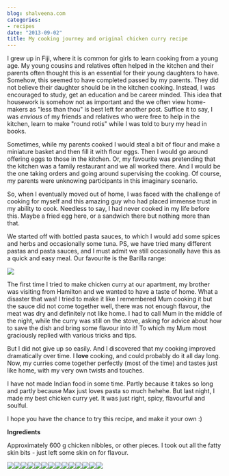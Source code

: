 ```yaml
---
blog: shalveena.com
categories:
- recipes
date: "2013-09-02"
title: My cooking journey and original chicken curry recipe
---
```


I grew up in Fiji, where it is common for girls to learn cooking from a young age. My young cousins and relatives often helped in the kitchen and their parents often thought this is an essential for their young daughters to have. Somehow, this seemed to have completed passed by my parents. They did not believe their daughter should be in the kitchen cooking. Instead, I was encouraged to study, get an education and be career minded. This idea that housework is somehow not as important and the we often view home-makers as "less than thou" is best left for another post. Suffice it to say, I was _envious_ of my friends and relatives who were free to help in the kitchen, learn to make "round rotis" while I was told to bury my head in books.  

  

Sometimes, while my parents cooked I would steal a bit of flour and make a miniature basket and then fill it with flour eggs. Then I would go around offering eggs to those in the kitchen. Or, my favourite was pretending that the kitchen was a family restaurant and we all worked there. And I would be the one taking orders and going around supervising the cooking. Of course, my parents were unknowing participants in this imaginary scenario.

  

So, when I eventually moved out of home, I was faced with the challenge of cooking for myself and this amazing guy who had placed immense trust in my ability to cook. Needless to say, I had never cooked in my life before this. Maybe a fried egg here, or a sandwich there but nothing more than that. 

  

We started off with bottled pasta sauces, to which I would add some spices and herbs and occasionally some tuna. PS, we have tried many different pastas and pasta sauces, and I must admit we still occasionally have this as a quick and easy meal. Our favourite is the Barilla range:

  

  

[![](images/3be75-sugo_al_basilico-zoom.jpg)](https://shalveena.files.wordpress.com/2013/09/3be75-sugo_al_basilico-zoom.jpg)

  

The first time I tried to make chicken curry at our apartment, my brother was visiting from Hamilton and we wanted to have a taste of home. What a disaster that was! I tried to make it like I remembered Mum cooking it but the sauce did not come together well, there was not enough flavour, the meat was dry and definitely not like home. I had to call Mum in the middle of the night, while the curry was still on the stove, asking for advice about how to save the dish and bring some flavour into it! To which my Mum most graciously replied with various tricks and tips.

  

But I did not give up so easily. And I discovered that my cooking improved dramatically over time. I **love** cooking, and could probably do it all day long. Now, my curries come together perfectly (most of the time) and tastes just like home, with my very own twists and touches. 

  

I have not made Indian food in some time. Partly because it takes so long and partly because Max just loves pasta so much hehehe. But last night, I made my best chicken curry yet. It was just right, spicy, flavourful and soulful.

  

  

I hope you have the chance to try this recipe, and make it your own :)

  

**Ingredients**

Approximately 600 g chicken nibbles, or other pieces. I took out all the fatty skin bits - just left some skin on for flavour.

  

[![](images/974cd-dscf5683.jpg)![](images/fabe0-dscf5684.jpg)![](images/d74c0-dscf5693.jpg)![](images/c89b5-dscf5694.jpg)![](images/55310-dscf5685.jpg)![](images/c1c52-dscf5686.jpg)![](images/7cf08-dscf5687.jpg)![](images/70e11-dscf5689.jpg)![](images/21d61-dscf5690.jpg)![](images/de75e-dscf5695.jpg)![](images/095b1-dscf5697.jpg)![](images/10bdc-dscf5698.jpg)![](images/ad2d9-dscf5699.jpg)![](https://shalveena.files.wordpress.com/2013/09/ad2d9-dscf5699.jpg?w=300)](https://shalveena.files.wordpress.com/2013/09/f765b-dscf5682.jpg)
